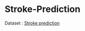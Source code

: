 # Stroke-Prediction
Dataset : [Stroke prediction](https://www.kaggle.com/datasets/fedesoriano/stroke-prediction-dataset)
